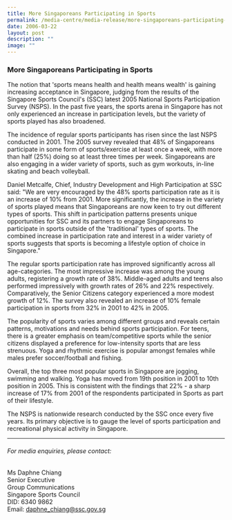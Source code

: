 ```yaml
---
title: More Singaporeans Participating in Sports
permalink: /media-centre/media-release/more-singaporeans-participating-in-sports/
date: 2006-03-22
layout: post
description: ""
image: ""
---
```

### **More Singaporeans Participating in Sports**

The notion that 'sports means health and health means wealth' is gaining increasing acceptance in Singapore, judging from the results of the Singapore Sports Council's (SSC) latest 2005 National Sports Participation Survey (NSPS). In the past five years, the sports arena in Singapore has not only experienced an increase in participation levels, but the variety of sports played has also broadened.

The incidence of regular sports participants has risen since the last NSPS conducted in 2001. The 2005 survey revealed that 48% of Singaporeans participate in some form of sports/exercise at least once a week, with more than half (25%) doing so at least three times per week. Singaporeans are also engaging in a wider variety of sports, such as gym workouts, in-line skating and beach volleyball.

Daniel Metcalfe, Chief, Industry Development and High Participation at SSC said: "We are very encouraged by the 48% sports participation rate as it is an increase of 10% from 2001. More significantly, the increase in the variety of sports played means that Singaporeans are now keen to try out different types of sports. This shift in participation patterns presents unique opportunities for SSC and its partners to engage Singaporeans to participate in sports outside of the 'traditional' types of sports. The combined increase in participation rate and interest in a wider variety of sports suggests that sports is becoming a lifestyle option of choice in Singapore."

The regular sports participation rate has improved significantly across all age-categories. The most impressive increase was among the young adults, registering a growth rate of 38%. Middle-aged adults and teens also performed impressively with growth rates of 26% and 22% respectively. Comparatively, the Senior Citizens category experienced a more modest growth of 12%. The survey also revealed an increase of 10% female participation in sports from 32% in 2001 to 42% in 2005.

The popularity of sports varies among different groups and reveals certain patterns, motivations and needs behind sports participation. For teens, there is a greater emphasis on team/competitive sports while the senior citizens displayed a preference for low-intensity sports that are less strenuous. Yoga and rhythmic exercise is popular amongst females while males prefer soccer/football and fishing.

Overall, the top three most popular sports in Singapore are jogging, swimming and walking. Yoga has moved from 19th position in 2001 to 10th position in 2005. This is consistent with the findings that 22% - a sharp increase of 17% from 2001 of the respondents participated in Sports as part of their lifestyle.

The NSPS is nationwide research conducted by the SSC once every five years. Its primary objective is to gauge the level of sports participation and recreational physical activity in Singapore.

---

###### For media enquiries, please contact:

Ms Daphne Chiang
<br>
Senior Executive
<br>
Group Communications
<br>
Singapore Sports Council
<br>
DID: 6340 9862
<br>
Email: [daphne_chiang@ssc.gov.sg](mailto:daphne_chiang@ssc.gov.sg)